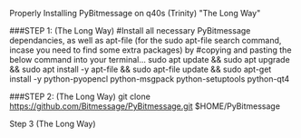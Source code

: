 Properly Installing PyBitmessage on q40s (Trinity)
"The Long Way"


###STEP 1: (The Long Way)
#Install all necessary PyBitmessage dependancies, as well as apt-file (for the sudo apt-file search command, incase you need to find some extra packages) by #copying and pasting the below command into your terminal...
sudo apt update && sudo apt upgrade && sudo apt install -y apt-file && sudo apt-file update && sudo apt-get install -y python-pyopencl python-msgpack python-setuptools python-qt4

###STEP 2: (The Long Way)
git clone https://github.com/Bitmessage/PyBitmessage.git $HOME/PyBitmessage

Step 3 (The Long Way)
